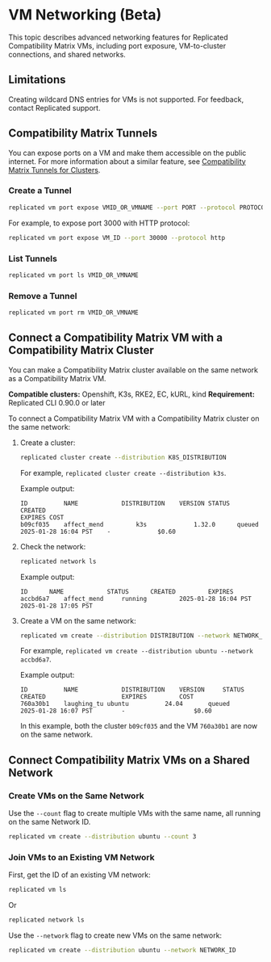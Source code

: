 # VM Networking (Beta)

This topic describes advanced networking features for Replicated Compatibility Matrix VMs, including port exposure, VM-to-cluster connections, and shared networks.

## Limitations

Creating wildcard DNS entries for VMs is not supported. For feedback, contact Replicated support.

## Compatibility Matrix Tunnels

You can expose ports on a VM and make them accessible on the public internet. For more information about a similar feature, see [Compatibility Matrix Tunnels for Clusters](testing-ingress#compatibility-matrix-tunnels-beta).

### Create a Tunnel

```bash
replicated vm port expose VMID_OR_VMNAME --port PORT --protocol PROTOCOL
```

For example, to expose port 3000 with HTTP protocol:
```bash
replicated vm port expose VM_ID --port 30000 --protocol http
```

### List Tunnels

```bash
replicated vm port ls VMID_OR_VMNAME
```

### Remove a Tunnel

```bash
replicated vm port rm VMID_OR_VMNAME
```

## Connect a Compatibility Matrix VM with a Compatibility Matrix Cluster

You can make a Compatibility Matrix cluster available on the same network as a Compatibility Matrix VM.

**Compatible clusters:** Openshift, K3s, RKE2, EC, kURL, kind
**Requirement:** Replicated CLI 0.90.0 or later

To connect a Compatibility Matrix VM with a Compatibility Matrix cluster on the same network:

1. Create a cluster:

    ```bash
    replicated cluster create --distribution K8S_DISTRIBUTION
    ```

    For example, `replicated cluster create --distribution k3s`.

    Example output:

    ```
    ID      	NAME			DISTRIBUTION	VERSION	STATUS		CREATED	
    EXPIRES	COST
    b09cf035	affect_mend     	k3s         	1.32.0    	queued      	2025-01-28 16:04 PST    -             $0.60
    ```

1. Check the network:

    ```bash
    replicated network ls
    ```

    Example output:

    ```
    ID		NAME			STATUS		CREATED			EXPIRES
    accbd6a7	affect_mend 	running     	2025-01-28 16:04 PST    	2025-01-28 17:05 PST
    ```

1. Create a VM on the same network:

    ```bash
    replicated vm create --distribution DISTRIBUTION --network NETWORK_ID
    ```

    For example, `replicated vm create --distribution ubuntu --network accbd6a7`.

    Example output:

    ```
    ID      	NAME            DISTRIBUTION	VERSION   	STATUS      	CREATED                 	EXPIRES       	COST
    760a30b1	laughing_tu	ubuntu      	24.04     	queued      	2025-01-28 16:07 PST        -                   $0.60
    ```

    In this example, both the cluster `b09cf035` and the VM `760a30b1` are now on the same network.

## Connect Compatibility Matrix VMs on a Shared Network

### Create VMs on the Same Network

Use the `--count` flag to create multiple VMs with the same name, all running on the same Network ID.

```bash
replicated vm create --distribution ubuntu --count 3
```

### Join VMs to an Existing VM Network

First, get the ID of an existing VM network:

```bash
replicated vm ls
```

Or

```bash
replicated network ls
```

Use the `--network` flag to create new VMs on the same network:

```bash
replicated vm create --distribution ubuntu --network NETWORK_ID
``` 